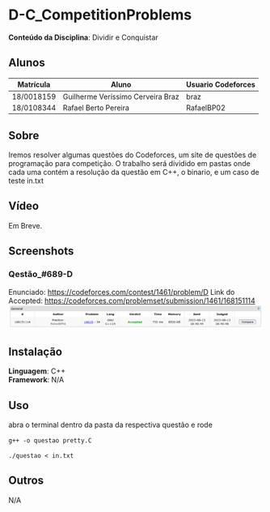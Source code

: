 # D-C_CompetitionProblems 

**Conteúdo da Disciplina**: Dividir e Conquistar<br>

## Alunos
|Matrícula | Aluno | Usuario Codeforces
| -- | -- | -- |
| 18/0018159  |  Guilherme Veríssimo Cerveira Braz | braz
| 18/0108344  |  Rafael Berto Pereira | RafaelBP02

## Sobre 
Iremos resolver algumas questões do Codeforces, um site de questões de programação para competição. O trabalho será dividido em pastas onde cada uma contém a resolução da questão em C++, o binario, e um caso de teste in.txt

## Vídeo
Em Breve.
## Screenshots

### Qestão_#689-D
Enunciado: https://codeforces.com/contest/1461/problem/D
Link do Accepted: https://codeforces.com/problemset/submission/1461/168151114 
![Questao Resolvida](./Screenshots/screenshotQuestaoD.png)

## Instalação 
**Linguagem**: C++<br>
**Framework**: N/A<br>

## Uso 
abra o terminal dentro da pasta da respectiva questão e rode

```
g++ -o questao pretty.C 
```
```
./questao < in.txt
```
## Outros 
N/A





